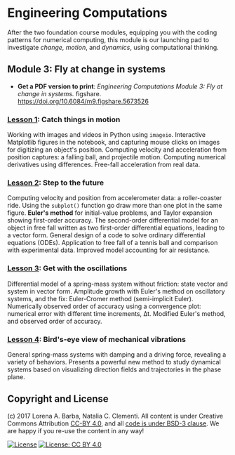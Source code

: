 # Engineering Computations

After the two foundation course modules, equipping you with the coding patterns for numerical computing, this module is our launching pad to investigate _change, motion_, and _dynamics_, using computational thinking.

## Module 3: Fly at change in systems


* **Get a PDF version to print**: _Engineering Computations Module 3: Fly at change in systems._ figshare.
 https://doi.org/10.6084/m9.figshare.5673526
 
### [Lesson 1](http://go.gwu.edu/engcomp3lesson1): Catch things in motion

Working with images and videos in Python using `imageio`. Interactive Matplotlib figures in the notebook, and capturing mouse clicks on images for digitizing an object's position. Computing velocity and acceleration from position captures: a falling ball, and projectile motion. Computing numerical derivatives using differences. Free-fall acceleration from real data.

### [Lesson 2](http://go.gwu.edu/engcomp3lesson2): Step to the future

Computing velocity and position from accelerometer data: a roller-coaster ride. Using the `subplot()` function go draw more than one plot in the same figure. **Euler's method** for initial-value problems, and Taylor expansion showing first-order accuracy. The second-order differential model for an object in free fall written as two first-order differential equations, leading to a vector form. General design of a code to solve ordinary differential equations (ODEs). Application to free fall of a tennis ball and comparison with experimental data. Improved model accounting for air resistance.

### [Lesson 3](http://go.gwu.edu/engcomp3lesson3): Get with the oscillations

Differential model of a spring-mass system without friction: state vector and system in vector form. Amplitude growth with Euler's method on oscillatory systems, and the fix: Euler-Cromer method (semi-implicit Euler).
Numerically observed order of accuracy using a convergence plot: numerical error with different time increments, ∆t.
Modified Euler's method, and observed order of accuracy.

### [Lesson 4](http://go.gwu.edu/engcomp3lesson4): Bird's-eye view of mechanical vibrations

General spring-mass systems with damping and a driving force, revealing a variety of behaviors. Presents a powerful new method to study dynamical systems based on visualizing direction fields and trajectories in the phase plane.

## Copyright and License

(c) 2017 Lorena A. Barba, Natalia C. Clementi. All content is under Creative Commons Attribution [CC-BY 4.0](https://creativecommons.org/licenses/by/4.0/legalcode.txt), and all [code is under BSD-3 clause](https://github.com/engineersCode/EngComp/blob/master/LICENSE). We are happy if you re-use the content in any way!

[![License](https://img.shields.io/badge/License-BSD%203--Clause-blue.svg)](https://opensource.org/licenses/BSD-3-Clause) [![License: CC BY 4.0](https://img.shields.io/badge/License-CC%20BY%204.0-lightgrey.svg)](https://creativecommons.org/licenses/by/4.0/)
